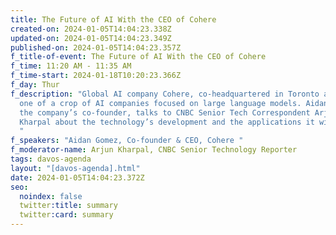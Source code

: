```yaml
---
title: The Future of AI With the CEO of Cohere
created-on: 2024-01-05T14:04:23.338Z
updated-on: 2024-01-05T14:04:23.349Z
published-on: 2024-01-05T14:04:23.357Z
f_title-of-event: The Future of AI With the CEO of Cohere
f_time: 11:20 AM - 11:35 AM
f_time-start: 2024-01-18T10:20:23.366Z
f_day: Thur
f_description: "Global AI company Cohere, co-headquartered in Toronto and SF, is
  one of a crop of AI companies focused on large language models. Aidan Gomez,
  the company’s co-founder, talks to CNBC Senior Tech Correspondent Arjun
  Kharpal about the technology’s development and the applications it will serve.
  "
f_speakers: "Aidan Gomez, Co-founder & CEO, Cohere "
f_moderator-name: Arjun Kharpal, CNBC Senior Technology Reporter
tags: davos-agenda
layout: "[davos-agenda].html"
date: 2024-01-05T14:04:23.372Z
seo:
  noindex: false
  twitter:title: summary
  twitter:card: summary
---
```

